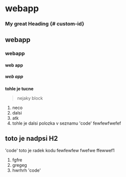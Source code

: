 # webapp
### My great Heading {# custom-id}
## webapp
### webapp
#### web app
##### web app

**tohle je tucne**

>nejaky block
>
1. neco
2. dalsi
3. atk
4. tohle je dalsi polozka v seznamu
'code'
fewfewfwefef


## toto je nadpsi H2

'code' toto je radek kodu
fewfewfew
fwefwe
ffewwef1
1. fgfre
2. gregeg
3. hwrhrh
'code' 
